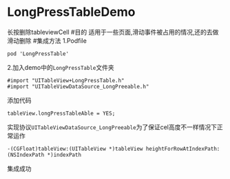 # LongPressTableDemo
长按删除tableviewCell
#目的
适用于一些页面,滑动事件被占用的情况,还的去做滑动删除
#集成方法
1.Podfile
```
pod 'LongPressTable'
```
2.加入demo中的`LongPressTable`文件夹
```
#import "UITableView+LongPressTable.h"
#import "UITableViewDataSource_LongPreeable.h"
```
添加代码
```
tableView.longPressTableAble = YES;
```
实现协议`UITableViewDataSource_LongPreeable`为了保证cel高度不一样情况下正常运作
```
-(CGFloat)tableView:(UITableView *)tableView heightForRowAtIndexPath:(NSIndexPath *)indexPath
```
集成成功

